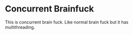 # Concurrent Brainfuck
This is concurrent brain fuck.
Like normal brain fuck but it has multithreading.
